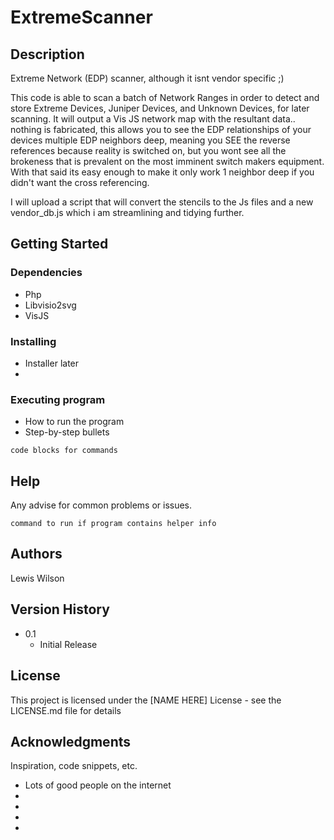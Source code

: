 # ExtremeScanner

## Description
Extreme Network (EDP) scanner, although it isnt vendor specific ;)

This code is able to scan a batch of Network Ranges in order to detect and store Extreme Devices, Juniper Devices, and Unknown Devices, for later scanning.
It will output a Vis JS network map with the resultant data.. nothing is fabricated, this allows you to see the EDP relationships of your devices multiple EDP neighbors deep, meaning you SEE the reverse references because reality is switched on, but you wont see all the brokeness that is prevalent on the most imminent switch makers equipment. With that said its easy enough to make it only work 1 neighbor deep if you didn't want the cross referencing.

I will upload a script that will convert the stencils to the Js files and a new vendor_db.js which i am streamlining and tidying further.




## Getting Started

### Dependencies

* Php
* Libvisio2svg
* VisJS

### Installing

* Installer later
*

### Executing program

* How to run the program
* Step-by-step bullets
```
code blocks for commands
```

## Help

Any advise for common problems or issues.
```
command to run if program contains helper info
```

## Authors
Lewis Wilson

## Version History

* 0.1
    * Initial Release

## License

This project is licensed under the [NAME HERE] License - see the LICENSE.md file for details

## Acknowledgments

Inspiration, code snippets, etc.
* Lots of good people on the internet
* 
* 
* 
* 



